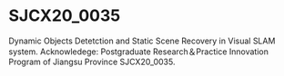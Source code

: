 # SJCX20_0035
Dynamic Objects Detetction and Static Scene Recovery in Visual SLAM system.
Acknowledege: Postgraduate Research＆Practice Innovation Program of Jiangsu Province SJCX20_0035.
